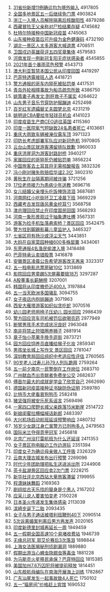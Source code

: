 1. [31省份新增11例确诊均为境外输入](http://www.baidu.com/baidu?cl=3&tn=SE_baiduhomet8_jmjb7mjw&rsv_dl=fyb_top&fr=top1000&wd=31%CA%A1%B7%DD%D0%C2%D4%F611%C0%FD%C8%B7%D5%EF%BE%F9%CE%AA%BE%B3%CD%E2%CA%E4%C8%EB) 4917805
1. [全国多地景区五一后继续免门票](http://www.baidu.com/baidu?cl=3&tn=SE_baiduhomet8_jmjb7mjw&rsv_dl=fyb_top&fr=top1000&wd=%C8%AB%B9%FA%B6%E0%B5%D8%BE%B0%C7%F8%CE%E5%D2%BB%BA%F3%BC%CC%D0%F8%C3%E2%C3%C5%C6%B1) 4903824
1. [浙江一入境人员解除隔离后核酸阳性](http://www.baidu.com/baidu?cl=3&tn=SE_baiduhomet8_jmjb7mjw&rsv_dl=fyb_top&fr=top1000&wd=%D5%E3%BD%AD%D2%BB%C8%EB%BE%B3%C8%CB%D4%B1%BD%E2%B3%FD%B8%F4%C0%EB%BA%F3%BA%CB%CB%E1%D1%F4%D0%D4) 4879286
1. [西藏冒险王父亲称对尸检结果存疑](http://www.baidu.com/baidu?cl=3&tn=SE_baiduhomet8_jmjb7mjw&rsv_dl=fyb_top&fr=top1000&wd=%CE%F7%B2%D8%C3%B0%CF%D5%CD%F5%B8%B8%C7%D7%B3%C6%B6%D4%CA%AC%BC%EC%BD%E1%B9%FB%B4%E6%D2%C9) 4745682
1. [杜特尔特接种中国新冠疫苗](http://www.baidu.com/baidu?cl=3&tn=SE_baiduhomet8_jmjb7mjw&rsv_dl=fyb_top&fr=top1000&wd=%B6%C5%CC%D8%B6%FB%CC%D8%BD%D3%D6%D6%D6%D0%B9%FA%D0%C2%B9%DA%D2%DF%C3%E7) 4745063
1. [山东接种疫苗后可升级为金色健康码](http://www.baidu.com/baidu?cl=3&tn=SE_baiduhomet8_jmjb7mjw&rsv_dl=fyb_top&fr=top1000&wd=%C9%BD%B6%AB%BD%D3%D6%D6%D2%DF%C3%E7%BA%F3%BF%C9%C9%FD%BC%B6%CE%AA%BD%F0%C9%AB%BD%A1%BF%B5%C2%EB) 4732190
1. [湖北一景区人太多游客大喊退票](http://www.baidu.com/baidu?cl=3&tn=SE_baiduhomet8_jmjb7mjw&rsv_dl=fyb_top&fr=top1000&wd=%BA%FE%B1%B1%D2%BB%BE%B0%C7%F8%C8%CB%CC%AB%B6%E0%D3%CE%BF%CD%B4%F3%BA%B0%CD%CB%C6%B1) 4708511
1. [卫国戍边英雄获评五四奖章集体](http://www.baidu.com/baidu?cl=3&tn=SE_baiduhomet8_jmjb7mjw&rsv_dl=fyb_top&fr=top1000&wd=%CE%C0%B9%FA%CA%F9%B1%DF%D3%A2%D0%DB%BB%F1%C6%C0%CE%E5%CB%C4%BD%B1%D5%C2%BC%AF%CC%E5) 4579583
1. [河南发现一例新冠复阳无症状感染者](http://www.baidu.com/baidu?cl=3&tn=SE_baiduhomet8_jmjb7mjw&rsv_dl=fyb_top&fr=top1000&wd=%BA%D3%C4%CF%B7%A2%CF%D6%D2%BB%C0%FD%D0%C2%B9%DA%B8%B4%D1%F4%CE%DE%D6%A2%D7%B4%B8%D0%C8%BE%D5%DF) 4545855
1. [2021年首个暴雨蓝色预警](http://www.baidu.com/baidu?cl=3&tn=SE_baiduhomet8_jmjb7mjw&rsv_dl=fyb_top&fr=top1000&wd=2021%C4%EA%CA%D7%B8%F6%B1%A9%D3%EA%C0%B6%C9%AB%D4%A4%BE%AF) 4543713
1. [澳大利亚暂禁本国公民从印度回国](http://www.baidu.com/baidu?cl=3&tn=SE_baiduhomet8_jmjb7mjw&rsv_dl=fyb_top&fr=top1000&wd=%B0%C4%B4%F3%C0%FB%D1%C7%D4%DD%BD%FB%B1%BE%B9%FA%B9%AB%C3%F1%B4%D3%D3%A1%B6%C8%BB%D8%B9%FA) 4419297
1. [巴菲特透露接班人选](http://www.baidu.com/baidu?cl=3&tn=SE_baiduhomet8_jmjb7mjw&rsv_dl=fyb_top&fr=top1000&wd=%B0%CD%B7%C6%CC%D8%CD%B8%C2%B6%BD%D3%B0%E0%C8%CB%D1%A1) 4418721
1. [警方通报的哥车内猝死被贴罚单](http://www.baidu.com/baidu?cl=3&tn=SE_baiduhomet8_jmjb7mjw&rsv_dl=fyb_top&fr=top1000&wd=%BE%AF%B7%BD%CD%A8%B1%A8%B5%C4%B8%E7%B3%B5%C4%DA%E2%A7%CB%C0%B1%BB%CC%F9%B7%A3%B5%A5) 4417531
1. [青岛外轮相撞事故为船员疏忽所致](http://www.baidu.com/baidu?cl=3&tn=SE_baiduhomet8_jmjb7mjw&rsv_dl=fyb_top&fr=top1000&wd=%C7%E0%B5%BA%CD%E2%C2%D6%CF%E0%D7%B2%CA%C2%B9%CA%CE%AA%B4%AC%D4%B1%CA%E8%BA%F6%CB%F9%D6%C2) 4386750
1. [姚策妻子再发文:割肝救子不属实](http://www.baidu.com/baidu?cl=3&tn=SE_baiduhomet8_jmjb7mjw&rsv_dl=fyb_top&fr=top1000&wd=%D2%A6%B2%DF%C6%DE%D7%D3%D4%D9%B7%A2%CE%C4%3A%B8%EE%B8%CE%BE%C8%D7%D3%B2%BB%CA%F4%CA%B5) 4264622
1. [山东男子音乐节穿防护服蹦迪](http://www.baidu.com/baidu?cl=3&tn=SE_baiduhomet8_jmjb7mjw&rsv_dl=fyb_top&fr=top1000&wd=%C9%BD%B6%AB%C4%D0%D7%D3%D2%F4%C0%D6%BD%DA%B4%A9%B7%C0%BB%A4%B7%FE%B1%C4%B5%CF) 4252498
1. [百岁红军遗孀替丈夫圆梦北京](http://www.baidu.com/baidu?cl=3&tn=SE_baiduhomet8_jmjb7mjw&rsv_dl=fyb_top&fr=top1000&wd=%B0%D9%CB%EA%BA%EC%BE%FC%D2%C5%E6%D7%CC%E6%D5%C9%B7%F2%D4%B2%C3%CE%B1%B1%BE%A9) 4231219
1. [姚明说CBA要给年轻球员机会](http://www.baidu.com/baidu?cl=3&tn=SE_baiduhomet8_jmjb7mjw&rsv_dl=fyb_top&fr=top1000&wd=%D2%A6%C3%F7%CB%B5CBA%D2%AA%B8%F8%C4%EA%C7%E1%C7%F2%D4%B1%BB%FA%BB%E1) 4141023
1. [印度疫苗生产商CEO逃往英国](http://www.baidu.com/baidu?cl=3&tn=SE_baiduhomet8_jmjb7mjw&rsv_dl=fyb_top&fr=top1000&wd=%D3%A1%B6%C8%D2%DF%C3%E7%C9%FA%B2%FA%C9%CCCEO%CC%D3%CD%F9%D3%A2%B9%FA) 4115360
1. [印度一医院氧气短缺致24名患者死亡](http://www.baidu.com/baidu?cl=3&tn=SE_baiduhomet8_jmjb7mjw&rsv_dl=fyb_top&fr=top1000&wd=%D3%A1%B6%C8%D2%BB%D2%BD%D4%BA%D1%F5%C6%F8%B6%CC%C8%B1%D6%C224%C3%FB%BB%BC%D5%DF%CB%C0%CD%F6) 4103661
1. [重庆大雨致车辆被淹仅露车顶](http://www.baidu.com/baidu?cl=3&tn=SE_baiduhomet8_jmjb7mjw&rsv_dl=fyb_top&fr=top1000&wd=%D6%D8%C7%EC%B4%F3%D3%EA%D6%C2%B3%B5%C1%BE%B1%BB%D1%CD%BD%F6%C2%B6%B3%B5%B6%A5) 3971323
1. [印防长考虑部署军队应对新冠危机](http://www.baidu.com/baidu?cl=3&tn=SE_baiduhomet8_jmjb7mjw&rsv_dl=fyb_top&fr=top1000&wd=%D3%A1%B7%C0%B3%A4%BF%BC%C2%C7%B2%BF%CA%F0%BE%FC%B6%D3%D3%A6%B6%D4%D0%C2%B9%DA%CE%A3%BB%FA) 3970805
1. [云台山景区就游客滞留排队致歉](http://www.baidu.com/baidu?cl=3&tn=SE_baiduhomet8_jmjb7mjw&rsv_dl=fyb_top&fr=top1000&wd=%D4%C6%CC%A8%C9%BD%BE%B0%C7%F8%BE%CD%D3%CE%BF%CD%D6%CD%C1%F4%C5%C5%B6%D3%D6%C2%C7%B8) 3960033
1. [重庆洪崖洞为游客封路封桥](http://www.baidu.com/baidu?cl=3&tn=SE_baiduhomet8_jmjb7mjw&rsv_dl=fyb_top&fr=top1000&wd=%D6%D8%C7%EC%BA%E9%D1%C2%B6%B4%CE%AA%D3%CE%BF%CD%B7%E2%C2%B7%B7%E2%C7%C5) 3940217
1. [家属回应的哥猝死仍被贴罚单](http://www.baidu.com/baidu?cl=3&tn=SE_baiduhomet8_jmjb7mjw&rsv_dl=fyb_top&fr=top1000&wd=%BC%D2%CA%F4%BB%D8%D3%A6%B5%C4%B8%E7%E2%A7%CB%C0%C8%D4%B1%BB%CC%F9%B7%A3%B5%A5) 3856224
1. [中国旅客去土耳其将无需核酸报告](http://www.baidu.com/baidu?cl=3&tn=SE_baiduhomet8_jmjb7mjw&rsv_dl=fyb_top&fr=top1000&wd=%D6%D0%B9%FA%C2%C3%BF%CD%C8%A5%CD%C1%B6%FA%C6%E4%BD%AB%CE%DE%D0%E8%BA%CB%CB%E1%B1%A8%B8%E6) 3832326
1. [冯小刚对赌失败赔偿华谊2.3亿](http://www.baidu.com/baidu?cl=3&tn=SE_baiduhomet8_jmjb7mjw&rsv_dl=fyb_top&fr=top1000&wd=%B7%EB%D0%A1%B8%D5%B6%D4%B6%C4%CA%A7%B0%DC%C5%E2%B3%A5%BB%AA%D2%EA2.3%D2%DA) 3802310
1. [黄秋生在台隔离期间被诈骗](http://www.baidu.com/baidu?cl=3&tn=SE_baiduhomet8_jmjb7mjw&rsv_dl=fyb_top&fr=top1000&wd=%BB%C6%C7%EF%C9%FA%D4%DA%CC%A8%B8%F4%C0%EB%C6%DA%BC%E4%B1%BB%D5%A9%C6%AD) 3721256
1. [17位老师接力为患病少年送教](http://www.baidu.com/baidu?cl=3&tn=SE_baiduhomet8_jmjb7mjw&rsv_dl=fyb_top&fr=top1000&wd=17%CE%BB%C0%CF%CA%A6%BD%D3%C1%A6%CE%AA%BB%BC%B2%A1%C9%D9%C4%EA%CB%CD%BD%CC) 3696716
1. [女儿结婚父亲埋头吃饭掩饰流泪](http://www.baidu.com/baidu?cl=3&tn=SE_baiduhomet8_jmjb7mjw&rsv_dl=fyb_top&fr=top1000&wd=%C5%AE%B6%F9%BD%E1%BB%E9%B8%B8%C7%D7%C2%F1%CD%B7%B3%D4%B7%B9%D1%DA%CA%CE%C1%F7%C0%E1) 3687681
1. [河南网红小吃街环卫工凌晨下班](http://www.baidu.com/baidu?cl=3&tn=SE_baiduhomet8_jmjb7mjw&rsv_dl=fyb_top&fr=top1000&wd=%BA%D3%C4%CF%CD%F8%BA%EC%D0%A1%B3%D4%BD%D6%BB%B7%CE%C0%B9%A4%C1%E8%B3%BF%CF%C2%B0%E0) 3669229
1. [西藏考古发现唐风黄金挖耳勺](http://www.baidu.com/baidu?cl=3&tn=SE_baiduhomet8_jmjb7mjw&rsv_dl=fyb_top&fr=top1000&wd=%CE%F7%B2%D8%BF%BC%B9%C5%B7%A2%CF%D6%CC%C6%B7%E7%BB%C6%BD%F0%CD%DA%B6%FA%C9%D7) 3568758
1. [澳总理回应禁止在印度国民回国](http://www.baidu.com/baidu?cl=3&tn=SE_baiduhomet8_jmjb7mjw&rsv_dl=fyb_top&fr=top1000&wd=%B0%C4%D7%DC%C0%ED%BB%D8%D3%A6%BD%FB%D6%B9%D4%DA%D3%A1%B6%C8%B9%FA%C3%F1%BB%D8%B9%FA) 3568293
1. [河南一象形景观过于抽象遭吐槽](http://www.baidu.com/baidu?cl=3&tn=SE_baiduhomet8_jmjb7mjw&rsv_dl=fyb_top&fr=top1000&wd=%BA%D3%C4%CF%D2%BB%CF%F3%D0%CE%BE%B0%B9%DB%B9%FD%D3%DA%B3%E9%CF%F3%D4%E2%CD%C2%B2%DB) 3567331
1. [游客为捡手机坠落悬索桥？景区回应](http://www.baidu.com/baidu?cl=3&tn=SE_baiduhomet8_jmjb7mjw&rsv_dl=fyb_top&fr=top1000&wd=%D3%CE%BF%CD%CE%AA%BC%F1%CA%D6%BB%FA%D7%B9%C2%E4%D0%FC%CB%F7%C7%C5%A3%BF%BE%B0%C7%F8%BB%D8%D3%A6) 3542475
1. [警方找到脚踢影幕儿童监护人](http://www.baidu.com/baidu?cl=3&tn=SE_baiduhomet8_jmjb7mjw&rsv_dl=fyb_top&fr=top1000&wd=%BE%AF%B7%BD%D5%D2%B5%BD%BD%C5%CC%DF%D3%B0%C4%BB%B6%F9%CD%AF%BC%E0%BB%A4%C8%CB) 3465327
1. [七省区将有扬沙或浮尘天气](http://www.baidu.com/baidu?cl=3&tn=SE_baiduhomet8_jmjb7mjw&rsv_dl=fyb_top&fr=top1000&wd=%C6%DF%CA%A1%C7%F8%BD%AB%D3%D0%D1%EF%C9%B3%BB%F2%B8%A1%B3%BE%CC%EC%C6%F8) 3443851
1. [大妈在自家菜园种植600多株罂粟](http://www.baidu.com/baidu?cl=3&tn=SE_baiduhomet8_jmjb7mjw&rsv_dl=fyb_top&fr=top1000&wd=%B4%F3%C2%E8%D4%DA%D7%D4%BC%D2%B2%CB%D4%B0%D6%D6%D6%B2600%B6%E0%D6%EA%F3%BF%CB%DA) 3434061
1. [东莞通报4名渔民偷渡入境](http://www.baidu.com/baidu?cl=3&tn=SE_baiduhomet8_jmjb7mjw&rsv_dl=fyb_top&fr=top1000&wd=%B6%AB%DD%B8%CD%A8%B1%A84%C3%FB%D3%E6%C3%F1%CD%B5%B6%C9%C8%EB%BE%B3) 3418488
1. [巴菲特承认卖错股票](http://www.baidu.com/baidu?cl=3&tn=SE_baiduhomet8_jmjb7mjw&rsv_dl=fyb_top&fr=top1000&wd=%B0%CD%B7%C6%CC%D8%B3%D0%C8%CF%C2%F4%B4%ED%B9%C9%C6%B1) 3416878
1. [安徽景区凌晨公告希望游客改天再来](http://www.baidu.com/baidu?cl=3&tn=SE_baiduhomet8_jmjb7mjw&rsv_dl=fyb_top&fr=top1000&wd=%B0%B2%BB%D5%BE%B0%C7%F8%C1%E8%B3%BF%B9%AB%B8%E6%CF%A3%CD%FB%D3%CE%BF%CD%B8%C4%CC%EC%D4%D9%C0%B4) 3323317
1. [五一档电影总票房破10亿](http://www.baidu.com/baidu?cl=3&tn=SE_baiduhomet8_jmjb7mjw&rsv_dl=fyb_top&fr=top1000&wd=%CE%E5%D2%BB%B5%B5%B5%E7%D3%B0%D7%DC%C6%B1%B7%BF%C6%C610%D2%DA) 3313869
1. [影院回应男童踢5次屏幕要赔18万](http://www.baidu.com/baidu?cl=3&tn=SE_baiduhomet8_jmjb7mjw&rsv_dl=fyb_top&fr=top1000&wd=%D3%B0%D4%BA%BB%D8%D3%A6%C4%D0%CD%AF%CC%DF5%B4%CE%C6%C1%C4%BB%D2%AA%C5%E218%CD%F2) 3297287
1. [A股董事长薪酬榜](http://www.baidu.com/baidu?cl=3&tn=SE_baiduhomet8_jmjb7mjw&rsv_dl=fyb_top&fr=top1000&wd=A%B9%C9%B6%AD%CA%C2%B3%A4%D0%BD%B3%EA%B0%F1) 3207001
1. [韩国将从印度撤侨近400人](http://www.baidu.com/baidu?cl=3&tn=SE_baiduhomet8_jmjb7mjw&rsv_dl=fyb_top&fr=top1000&wd=%BA%AB%B9%FA%BD%AB%B4%D3%D3%A1%B6%C8%B3%B7%C7%C8%BD%FC400%C8%CB) 3197884
1. [五一当天欧洲多国骚乱](http://www.baidu.com/baidu?cl=3&tn=SE_baiduhomet8_jmjb7mjw&rsv_dl=fyb_top&fr=top1000&wd=%CE%E5%D2%BB%B5%B1%CC%EC%C5%B7%D6%DE%B6%E0%B9%FA%C9%A7%C2%D2) 3094755
1. [女子夜店内抱娃蹦迪](http://www.baidu.com/baidu?cl=3&tn=SE_baiduhomet8_jmjb7mjw&rsv_dl=fyb_top&fr=top1000&wd=%C5%AE%D7%D3%D2%B9%B5%EA%C4%DA%B1%A7%CD%DE%B1%C4%B5%CF) 3071963
1. [西安大雁塔游客如织似贪吃蛇](http://www.baidu.com/baidu?cl=3&tn=SE_baiduhomet8_jmjb7mjw&rsv_dl=fyb_top&fr=top1000&wd=%CE%F7%B0%B2%B4%F3%D1%E3%CB%FE%D3%CE%BF%CD%C8%E7%D6%AF%CB%C6%CC%B0%B3%D4%C9%DF) 3070516
1. [幼儿园老师用椅子压幼儿 园长回应](http://www.baidu.com/baidu?cl=3&tn=SE_baiduhomet8_jmjb7mjw&rsv_dl=fyb_top&fr=top1000&wd=%D3%D7%B6%F9%D4%B0%C0%CF%CA%A6%D3%C3%D2%CE%D7%D3%D1%B9%D3%D7%B6%F9%20%D4%B0%B3%A4%BB%D8%D3%A6) 2986439
1. [警方回应货车司机被罚后欲喝农药](http://www.baidu.com/baidu?cl=3&tn=SE_baiduhomet8_jmjb7mjw&rsv_dl=fyb_top&fr=top1000&wd=%BE%AF%B7%BD%BB%D8%D3%A6%BB%F5%B3%B5%CB%BE%BB%FA%B1%BB%B7%A3%BA%F3%D3%FB%BA%C8%C5%A9%D2%A9) 2977949
1. [断臂男孩手术完成状况良好](http://www.baidu.com/baidu?cl=3&tn=SE_baiduhomet8_jmjb7mjw&rsv_dl=fyb_top&fr=top1000&wd=%B6%CF%B1%DB%C4%D0%BA%A2%CA%D6%CA%F5%CD%EA%B3%C9%D7%B4%BF%F6%C1%BC%BA%C3) 2963048
1. [南非将禁止狩猎圈养狮子](http://www.baidu.com/baidu?cl=3&tn=SE_baiduhomet8_jmjb7mjw&rsv_dl=fyb_top&fr=top1000&wd=%C4%CF%B7%C7%BD%AB%BD%FB%D6%B9%E1%F7%C1%D4%C8%A6%D1%F8%CA%A8%D7%D3) 2881914
1. [章子怡小苹果手挽手逛街](http://www.baidu.com/baidu?cl=3&tn=SE_baiduhomet8_jmjb7mjw&rsv_dl=fyb_top&fr=top1000&wd=%D5%C2%D7%D3%E2%F9%D0%A1%C6%BB%B9%FB%CA%D6%CD%EC%CA%D6%B9%E4%BD%D6) 2873721
1. [园方回应饲养员直播给猴子化妆](http://www.baidu.com/baidu?cl=3&tn=SE_baiduhomet8_jmjb7mjw&rsv_dl=fyb_top&fr=top1000&wd=%D4%B0%B7%BD%BB%D8%D3%A6%CB%C7%D1%F8%D4%B1%D6%B1%B2%A5%B8%F8%BA%EF%D7%D3%BB%AF%D7%B1) 2859341
1. [男孩坐长城上写作文 景区回应](http://www.baidu.com/baidu?cl=3&tn=SE_baiduhomet8_jmjb7mjw&rsv_dl=fyb_top&fr=top1000&wd=%C4%D0%BA%A2%D7%F8%B3%A4%B3%C7%C9%CF%D0%B4%D7%F7%CE%C4%20%BE%B0%C7%F8%BB%D8%D3%A6) 2781047
1. [深圳教育局回应组织中考适应性评估](http://www.baidu.com/baidu?cl=3&tn=SE_baiduhomet8_jmjb7mjw&rsv_dl=fyb_top&fr=top1000&wd=%C9%EE%DB%DA%BD%CC%D3%FD%BE%D6%BB%D8%D3%A6%D7%E9%D6%AF%D6%D0%BF%BC%CA%CA%D3%A6%D0%D4%C6%C0%B9%C0) 2760565
1. [90岁老人过寿儿孙79人列队跪拜](http://www.baidu.com/baidu?cl=3&tn=SE_baiduhomet8_jmjb7mjw&rsv_dl=fyb_top&fr=top1000&wd=90%CB%EA%C0%CF%C8%CB%B9%FD%CA%D9%B6%F9%CB%EF79%C8%CB%C1%D0%B6%D3%B9%F2%B0%DD) 2759264
1. [五一前夕南京一民警倒在工作岗位](http://www.baidu.com/baidu?cl=3&tn=SE_baiduhomet8_jmjb7mjw&rsv_dl=fyb_top&fr=top1000&wd=%CE%E5%D2%BB%C7%B0%CF%A6%C4%CF%BE%A9%D2%BB%C3%F1%BE%AF%B5%B9%D4%DA%B9%A4%D7%F7%B8%DA%CE%BB) 2683710
1. [广州献血杰出贡献者免费坐公交](http://www.baidu.com/baidu?cl=3&tn=SE_baiduhomet8_jmjb7mjw&rsv_dl=fyb_top&fr=top1000&wd=%B9%E3%D6%DD%CF%D7%D1%AA%BD%DC%B3%F6%B9%B1%CF%D7%D5%DF%C3%E2%B7%D1%D7%F8%B9%AB%BD%BB) 2682637
1. [傅首尔最大的成就是学会了欣赏自己](http://www.baidu.com/baidu?cl=3&tn=SE_baiduhomet8_jmjb7mjw&rsv_dl=fyb_top&fr=top1000&wd=%B8%B5%CA%D7%B6%FB%D7%EE%B4%F3%B5%C4%B3%C9%BE%CD%CA%C7%D1%A7%BB%E1%C1%CB%D0%C0%C9%CD%D7%D4%BC%BA) 2662690
1. [德国新冠疫苗接种证书缺防伪证明](http://www.baidu.com/baidu?cl=3&tn=SE_baiduhomet8_jmjb7mjw&rsv_dl=fyb_top&fr=top1000&wd=%B5%C2%B9%FA%D0%C2%B9%DA%D2%DF%C3%E7%BD%D3%D6%D6%D6%A4%CA%E9%C8%B1%B7%C0%CE%B1%D6%A4%C3%F7) 2589780
1. [比特币大佬看衰狗狗币](http://www.baidu.com/baidu?cl=3&tn=SE_baiduhomet8_jmjb7mjw&rsv_dl=fyb_top&fr=top1000&wd=%B1%C8%CC%D8%B1%D2%B4%F3%C0%D0%BF%B4%CB%A5%B9%B7%B9%B7%B1%D2) 2582418
1. [猪坚强将被安乐死系谣言](http://www.baidu.com/baidu?cl=3&tn=SE_baiduhomet8_jmjb7mjw&rsv_dl=fyb_top&fr=top1000&wd=%D6%ED%BC%E1%C7%BF%BD%AB%B1%BB%B0%B2%C0%D6%CB%C0%CF%B5%D2%A5%D1%D4) 2569496
1. [一家四口爬野长城父亲跌落15米断崖](http://www.baidu.com/baidu?cl=3&tn=SE_baiduhomet8_jmjb7mjw&rsv_dl=fyb_top&fr=top1000&wd=%D2%BB%BC%D2%CB%C4%BF%DA%C5%C0%D2%B0%B3%A4%B3%C7%B8%B8%C7%D7%B5%F8%C2%E415%C3%D7%B6%CF%D1%C2) 2514722
1. [新娘闺蜜拉横幅喊话新郎](http://www.baidu.com/baidu?cl=3&tn=SE_baiduhomet8_jmjb7mjw&rsv_dl=fyb_top&fr=top1000&wd=%D0%C2%C4%EF%B9%EB%C3%DB%C0%AD%BA%E1%B7%F9%BA%B0%BB%B0%D0%C2%C0%C9) 2483397
1. [大兴机场启动航班延误预警响应](http://www.baidu.com/baidu?cl=3&tn=SE_baiduhomet8_jmjb7mjw&rsv_dl=fyb_top&fr=top1000&wd=%B4%F3%D0%CB%BB%FA%B3%A1%C6%F4%B6%AF%BA%BD%B0%E0%D1%D3%CE%F3%D4%A4%BE%AF%CF%EC%D3%A6) 2480732
1. [16岁少女跳江身亡案警方已刑拘多人](http://www.baidu.com/baidu?cl=3&tn=SE_baiduhomet8_jmjb7mjw&rsv_dl=fyb_top&fr=top1000&wd=16%CB%EA%C9%D9%C5%AE%CC%F8%BD%AD%C9%ED%CD%F6%B0%B8%BE%AF%B7%BD%D2%D1%D0%CC%BE%D0%B6%E0%C8%CB) 2479563
1. [国际米兰夺得意甲冠军](http://www.baidu.com/baidu?cl=3&tn=SE_baiduhomet8_jmjb7mjw&rsv_dl=fyb_top&fr=top1000&wd=%B9%FA%BC%CA%C3%D7%C0%BC%B6%E1%B5%C3%D2%E2%BC%D7%B9%DA%BE%FC) 2456818
1. [北京广州没打雷航班为什么还延误](http://www.baidu.com/baidu?cl=3&tn=SE_baiduhomet8_jmjb7mjw&rsv_dl=fyb_top&fr=top1000&wd=%B1%B1%BE%A9%B9%E3%D6%DD%C3%BB%B4%F2%C0%D7%BA%BD%B0%E0%CE%AA%CA%B2%C3%B4%BB%B9%D1%D3%CE%F3) 2411353
1. [女子景区抱电脑边工作边游玩](http://www.baidu.com/baidu?cl=3&tn=SE_baiduhomet8_jmjb7mjw&rsv_dl=fyb_top&fr=top1000&wd=%C5%AE%D7%D3%BE%B0%C7%F8%B1%A7%B5%E7%C4%D4%B1%DF%B9%A4%D7%F7%B1%DF%D3%CE%CD%E6) 2351394
1. [印度女子为确诊母亲做人工呼吸](http://www.baidu.com/baidu?cl=3&tn=SE_baiduhomet8_jmjb7mjw&rsv_dl=fyb_top&fr=top1000&wd=%D3%A1%B6%C8%C5%AE%D7%D3%CE%AA%C8%B7%D5%EF%C4%B8%C7%D7%D7%F6%C8%CB%B9%A4%BA%F4%CE%FC) 2326329
1. [云南大理古城发布出行预警](http://www.baidu.com/baidu?cl=3&tn=SE_baiduhomet8_jmjb7mjw&rsv_dl=fyb_top&fr=top1000&wd=%D4%C6%C4%CF%B4%F3%C0%ED%B9%C5%B3%C7%B7%A2%B2%BC%B3%F6%D0%D0%D4%A4%BE%AF) 2269096
1. [时代少年团助理把私生送进派出所](http://www.baidu.com/baidu?cl=3&tn=SE_baiduhomet8_jmjb7mjw&rsv_dl=fyb_top&fr=top1000&wd=%CA%B1%B4%FA%C9%D9%C4%EA%CD%C5%D6%FA%C0%ED%B0%D1%CB%BD%C9%FA%CB%CD%BD%F8%C5%C9%B3%F6%CB%F9) 2244908
1. [茶卡盐湖景区回应卖2次门票](http://www.baidu.com/baidu?cl=3&tn=SE_baiduhomet8_jmjb7mjw&rsv_dl=fyb_top&fr=top1000&wd=%B2%E8%BF%A8%D1%CE%BA%FE%BE%B0%C7%F8%BB%D8%D3%A6%C2%F42%B4%CE%C3%C5%C6%B1) 2228215
1. [新华社评北京西站大量旅客滞留](http://www.baidu.com/baidu?cl=3&tn=SE_baiduhomet8_jmjb7mjw&rsv_dl=fyb_top&fr=top1000&wd=%D0%C2%BB%AA%C9%E7%C6%C0%B1%B1%BE%A9%CE%F7%D5%BE%B4%F3%C1%BF%C2%C3%BF%CD%D6%CD%C1%F4) 2199955
1. [程潇妹妹舞蹈](http://www.baidu.com/baidu?cl=3&tn=SE_baiduhomet8_jmjb7mjw&rsv_dl=fyb_top&fr=top1000&wd=%B3%CC%E4%EC%C3%C3%C3%C3%CE%E8%B5%B8) 2169363
1. [剧组给古天乐找的替身是个黑人](http://www.baidu.com/baidu?cl=3&tn=SE_baiduhomet8_jmjb7mjw&rsv_dl=fyb_top&fr=top1000&wd=%BE%E7%D7%E9%B8%F8%B9%C5%CC%EC%C0%D6%D5%D2%B5%C4%CC%E6%C9%ED%CA%C7%B8%F6%BA%DA%C8%CB) 2167202
1. [应采儿说人要害怕变老](http://www.baidu.com/baidu?cl=3&tn=SE_baiduhomet8_jmjb7mjw&rsv_dl=fyb_top&fr=top1000&wd=%D3%A6%B2%C9%B6%F9%CB%B5%C8%CB%D2%AA%BA%A6%C5%C2%B1%E4%C0%CF) 2150228
1. [日本圣火传递发生集体感染](http://www.baidu.com/baidu?cl=3&tn=SE_baiduhomet8_jmjb7mjw&rsv_dl=fyb_top&fr=top1000&wd=%C8%D5%B1%BE%CA%A5%BB%F0%B4%AB%B5%DD%B7%A2%C9%FA%BC%AF%CC%E5%B8%D0%C8%BE) 2113039
1. [滨崎步诞下二胎](http://www.baidu.com/baidu?cl=3&tn=SE_baiduhomet8_jmjb7mjw&rsv_dl=fyb_top&fr=top1000&wd=%B1%F5%C6%E9%B2%BD%B5%AE%CF%C2%B6%FE%CC%A5) 2093435
1. [女子与男子通话被塔利班鞭刑40下](http://www.baidu.com/baidu?cl=3&tn=SE_baiduhomet8_jmjb7mjw&rsv_dl=fyb_top&fr=top1000&wd=%C5%AE%D7%D3%D3%EB%C4%D0%D7%D3%CD%A8%BB%B0%B1%BB%CB%FE%C0%FB%B0%E0%B1%DE%D0%CC40%CF%C2) 2090514
1. [5次诉离婚案判离后男方再发声](http://www.baidu.com/baidu?cl=3&tn=SE_baiduhomet8_jmjb7mjw&rsv_dl=fyb_top&fr=top1000&wd=5%B4%CE%CB%DF%C0%EB%BB%E9%B0%B8%C5%D0%C0%EB%BA%F3%C4%D0%B7%BD%D4%D9%B7%A2%C9%F9) 2020165
1. [印度新德里封城再延长一周](http://www.baidu.com/baidu?cl=3&tn=SE_baiduhomet8_jmjb7mjw&rsv_dl=fyb_top&fr=top1000&wd=%D3%A1%B6%C8%D0%C2%B5%C2%C0%EF%B7%E2%B3%C7%D4%D9%D1%D3%B3%A4%D2%BB%D6%DC) 1949459
1. [五一假期全国高速10个易堵收费站](http://www.baidu.com/baidu?cl=3&tn=SE_baiduhomet8_jmjb7mjw&rsv_dl=fyb_top&fr=top1000&wd=%CE%E5%D2%BB%BC%D9%C6%DA%C8%AB%B9%FA%B8%DF%CB%D910%B8%F6%D2%D7%B6%C2%CA%D5%B7%D1%D5%BE) 1946739
1. [无缘总冠军 郭艾伦赛后3次落泪](http://www.baidu.com/baidu?cl=3&tn=SE_baiduhomet8_jmjb7mjw&rsv_dl=fyb_top&fr=top1000&wd=%CE%DE%D4%B5%D7%DC%B9%DA%BE%FC%20%B9%F9%B0%AC%C2%D7%C8%FC%BA%F33%B4%CE%C2%E4%C0%E1) 1898844
1. [上海女法医揭秘刑侦剧漏洞](http://www.baidu.com/baidu?cl=3&tn=SE_baiduhomet8_jmjb7mjw&rsv_dl=fyb_top&fr=top1000&wd=%C9%CF%BA%A3%C5%AE%B7%A8%D2%BD%BD%D2%C3%D8%D0%CC%D5%EC%BE%E7%C2%A9%B6%B4) 1889880
1. [假期出游当心蜱虫隐翅虫等毒虫](http://www.baidu.com/baidu?cl=3&tn=SE_baiduhomet8_jmjb7mjw&rsv_dl=fyb_top&fr=top1000&wd=%BC%D9%C6%DA%B3%F6%D3%CE%B5%B1%D0%C4%F2%E7%B3%E6%D2%FE%B3%E1%B3%E6%B5%C8%B6%BE%B3%E6) 1881228
1. [为马斯克火星移民承保？巴菲特回应](http://www.baidu.com/baidu?cl=3&tn=SE_baiduhomet8_jmjb7mjw&rsv_dl=fyb_top&fr=top1000&wd=%CE%AA%C2%ED%CB%B9%BF%CB%BB%F0%D0%C7%D2%C6%C3%F1%B3%D0%B1%A3%A3%BF%B0%CD%B7%C6%CC%D8%BB%D8%D3%A6) 1815385
1. [美国加州7.6万囚犯将被提前释放](http://www.baidu.com/baidu?cl=3&tn=SE_baiduhomet8_jmjb7mjw&rsv_dl=fyb_top&fr=top1000&wd=%C3%C0%B9%FA%BC%D3%D6%DD7.6%CD%F2%C7%F4%B7%B8%BD%AB%B1%BB%CC%E1%C7%B0%CA%CD%B7%C5) 1814451
1. [山东舰航母编队在南海开展海上训练](http://www.baidu.com/baidu?cl=3&tn=SE_baiduhomet8_jmjb7mjw&rsv_dl=fyb_top&fr=top1000&wd=%C9%BD%B6%AB%BD%A2%BA%BD%C4%B8%B1%E0%B6%D3%D4%DA%C4%CF%BA%A3%BF%AA%D5%B9%BA%A3%C9%CF%D1%B5%C1%B7) 1782867
1. [广东汕尾发生一起事故致4人死亡](http://www.baidu.com/baidu?cl=3&tn=SE_baiduhomet8_jmjb7mjw&rsv_dl=fyb_top&fr=top1000&wd=%B9%E3%B6%AB%C9%C7%CE%B2%B7%A2%C9%FA%D2%BB%C6%F0%CA%C2%B9%CA%D6%C24%C8%CB%CB%C0%CD%F6) 1750102
1. [五一“猫房间”价格赶上宾馆](http://www.baidu.com/baidu?cl=3&tn=SE_baiduhomet8_jmjb7mjw&rsv_dl=fyb_top&fr=top1000&wd=%CE%E5%D2%BB%A1%B0%C3%A8%B7%BF%BC%E4%A1%B1%BC%DB%B8%F1%B8%CF%C9%CF%B1%F6%B9%DD) 1690532